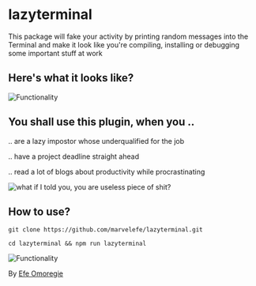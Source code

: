   
# lazyterminal

This package will fake your activity by printing random messages into the Terminal and make it look like you're compiling, installing or debugging some important stuff at work


## Here's what it looks like?

![Functionality](https://storage.googleapis.com/ganar-images/avatars/gif3.gif)

   
  

## You shall use this plugin, when you ..

.. are a lazy impostor whose underqualified for the job

.. have a project deadline straight ahead

.. read a lot of blogs about productivity while procrastinating

  

![what if I told you, you are useless piece of shit?](https://memegenerator.net/img/instances/65829788.jpg)

  
  
  

## How to use?

```
git clone https://github.com/marvelefe/lazyterminal.git
```

```
cd lazyterminal && npm run lazyterminal
```

![Functionality](https://rawgit.com/ondrek/bebusy.js/master/graphs/gollum.jpg)

  

By  [Efe Omoregie](https://efe.ng)  
